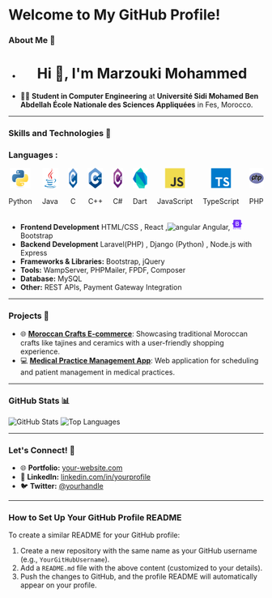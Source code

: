 
# Welcome to My GitHub Profile! 



### About Me 🌟
- <h1 align="center">Hi 👋, I'm Marzouki Mohammed</h1>
- 👨‍🎓 **Student in Computer Engineering** at <strong>Université Sidi Mohamed Ben Abdellah École Nationale des Sciences Appliquées</strong> in Fes, Morocco.
---
### Skills and Technologies 🚀
<h3 align="left">Languages :</h3>
<div style="display: flex; gap: 20px; align-items: center;">
    <div style="text-align: center;">
        <img src="https://raw.githubusercontent.com/devicons/devicon/master/icons/python/python-original.svg" alt="Python" width="40" height="40" />
        <p>Python</p>
    </div>
    <div style="text-align: center;">
        <img src="https://raw.githubusercontent.com/devicons/devicon/master/icons/java/java-original.svg" alt="Java" width="40" height="40" />
        <p>Java</p>
    </div>
    <div style="text-align: center;">
        <img src="https://raw.githubusercontent.com/devicons/devicon/master/icons/c/c-original.svg" alt="C" width="40" height="40" />
        <p>C</p>
    </div>
    <div style="text-align: center;">
        <img src="https://raw.githubusercontent.com/devicons/devicon/master/icons/cplusplus/cplusplus-original.svg" alt="C++" width="40" height="40" />
        <p>C++</p>
    </div>
    <div style="text-align: center;">
        <img src="https://raw.githubusercontent.com/devicons/devicon/master/icons/csharp/csharp-original.svg" alt="C#" width="40" height="40" />
        <p>C#</p>
    </div>
    <div style="text-align: center;">
        <img src="https://raw.githubusercontent.com/devicons/devicon/master/icons/dart/dart-original.svg" alt="Dart" width="40" height="40" />
        <p>Dart</p>
    </div>
    <div style="text-align: center;">
        <img src="https://raw.githubusercontent.com/devicons/devicon/master/icons/javascript/javascript-original.svg" alt="JavaScript" width="40" height="40" />
        <p>JavaScript</p>
    </div>
    <div style="text-align: center;">
        <img src="https://raw.githubusercontent.com/devicons/devicon/master/icons/typescript/typescript-original.svg" alt="TypeScript" width="40" height="40" />
        <p>TypeScript</p>
    </div>
    <div style="text-align: center;">
        <img src="https://raw.githubusercontent.com/devicons/devicon/master/icons/php/php-original.svg" alt="PHP" width="40" height="40" />
        <p>PHP</p>
    </div>
</div>



- **Frontend Development** HTML/CSS , React ,<img src="https://angular.io/assets/images/logos/angular/angular.svg" alt="angular" width="20" height="20"/> Angular, <img src="https://raw.githubusercontent.com/devicons/devicon/master/icons/bootstrap/bootstrap-plain-wordmark.svg" alt="bootstrap" width="20" height="20"/>Bootstrap
- **Backend Development** Laravel(PHP) , Django (Python) , Node.js with Express
- **Frameworks & Libraries:** Bootstrap, jQuery
- **Tools:** WampServer, PHPMailer, FPDF, Composer
- **Database:** MySQL
- **Other:** REST APIs, Payment Gateway Integration



---

### Projects 📂
- 🌐 **[Moroccan Crafts E-commerce](#)**: Showcasing traditional Moroccan crafts like tajines and ceramics with a user-friendly shopping experience.
- 💻 **[Medical Practice Management App](#)**: Web application for scheduling and patient management in medical practices.

---

### GitHub Stats 📊
![GitHub Stats](https://github-readme-stats.vercel.app/api?username=YourGitHubUsername&show_icons=true&theme=radical)
![Top Languages](https://github-readme-stats.vercel.app/api/top-langs/?username=YourGitHubUsername&layout=compact&theme=radical)

---

### Let's Connect! 🤝
- 🌐 **Portfolio:** [your-website.com](#)
- 💼 **LinkedIn:** [linkedin.com/in/yourprofile](#)
- 🐦 **Twitter:** [@yourhandle](#)

---

### How to Set Up Your GitHub Profile README
To create a similar README for your GitHub profile:
1. Create a new repository with the same name as your GitHub username (e.g., `YourGitHubUsername`).
2. Add a `README.md` file with the above content (customized to your details).
3. Push the changes to GitHub, and the profile README will automatically appear on your profile.
